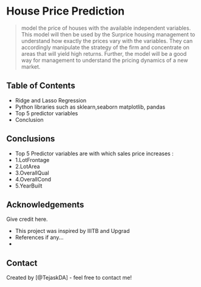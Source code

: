 # House Price Prediction
> model the price of houses with the available independent variables. This model will then be used by the Surprice housing management to understand how exactly the prices vary with the variables. They can accordingly manipulate the strategy of the firm and concentrate on areas that will yield high returns. Further, the model will be a good way for management to understand the pricing dynamics of a new market.


## Table of Contents
* Ridge and Lasso Regression
* Python libraries such as sklearn,seaborn matplotlib, pandas
* Top 5 predictor variables
* Conclusion




## Conclusions
- Top 5 Predictor variables are with which sales price increases :
- 1.LotFrontage
- 2.LotArea
- 3.OverallQual
- 4.OverallCond
- 5.YearBuilt




## Acknowledgements
Give credit here.
- This project was inspired by IIITB and Upgrad
- References if any...
- 


## Contact
Created by [@TejaskDA] - feel free to contact me!


